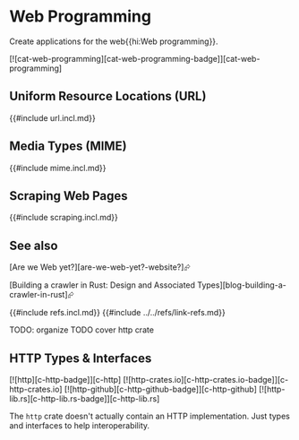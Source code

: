 # Web Programming

Create applications for the web{{hi:Web programming}}.

[![cat-web-programming][cat-web-programming-badge]][cat-web-programming]

## Uniform Resource Locations (URL)

{{#include url.incl.md}}

## Media Types (MIME)

{{#include mime.incl.md}}

## Scraping Web Pages

{{#include scraping.incl.md}}

## See also

[Are we Web yet?][are-we-web-yet?-website?]⮳

[Building a crawler in Rust: Design and Associated Types][blog-building-a-crawler-in-rust]⮳

{{#include refs.incl.md}}
{{#include ../../refs/link-refs.md}}

<div class="hidden">
TODO: organize
TODO cover http crate

## HTTP Types & Interfaces

[![http][c-http-badge]][c-http]
[![http-crates.io][c-http-crates.io-badge]][c-http-crates.io]
[![http-github][c-http-github-badge]][c-http-github]
[![http-lib.rs][c-http-lib.rs-badge]][c-http-lib.rs]

The `http` crate doesn't actually contain an HTTP implementation. Just types and interfaces to help interoperability.

</div>
